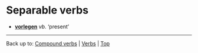# Separable verbs

- **[vorlegen](v/vo/vorlegen.md)** *vb.* ‘present’

----

Back up to: [Compound verbs](compoundVerbs.md) | [Verbs](index.md) | [Top](../index.md)
